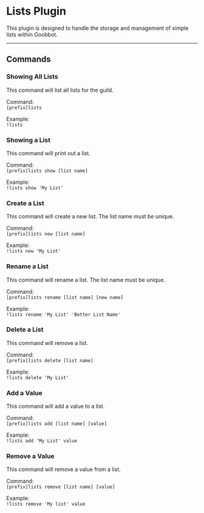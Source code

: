 # Lists Plugin

This plugin is designed to handle the storage and management of simple lists within Goobbot.

----------

## Commands

### Showing All Lists

This command will list all lists for the guild.

Command:  
```[prefix]lists```

Example:  
```!lists```

### Showing a List

This command will print out a list.

Command:  
```[prefix]lists show [list name]```

Example:  
```!lists show 'My List'```

### Create a List

This command will create a new list. The list name must be unique.

Command:  
```[prefix]lists new [list name]```

Example:  
```!lists new 'My List'```

### Rename a List

This command will rename a list. The list name must be unique.

Command:  
```[prefix]lists rename [list name] [new name]```

Example:  
```!lists rename 'My List' 'Better List Name'```

### Delete a List

This command will remove a list.

Command:  
```[prefix]lists delete [list name]```

Example:  
```!lists delete 'My List'```

### Add a Value

This command will add a value to a list.

Command:  
```[prefix]lists add [list name] [value]```

Example:  
```!lists add 'My List' value```

### Remove a Value

This command will remove a value from a list.

Command:  
```[prefix]lists remove [list name] [value]```

Example:  
```!lists remove 'My list' value```